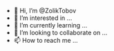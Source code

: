- 👋 Hi, I’m @ZolikTobov
- 👀 I’m interested in ...
- 🌱 I’m currently learning ...
- 💞️ I’m looking to collaborate on ...
- 📫 How to reach me ...

<!---
ZolikTobov/ZolikTobov is a ✨ special ✨ repository because its `README.md` (this file) appears on your GitHub profile.
You can click the Preview link to take a look at your changes.
--->
